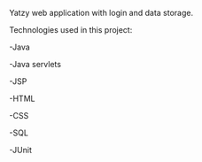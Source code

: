 Yatzy web application with login and data storage.

Technologies used in this project:

-Java

-Java servlets

-JSP

-HTML

-CSS

-SQL

-JUnit
